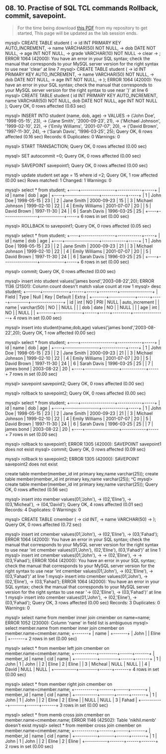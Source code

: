## 08. 10. Practise of SQL TCL commands Rollback, commit, savepoint.

> For the time being download [this PDF](pdfs/exp10.pdf) from my repository to get started, This page will be updated as the lab session ends.


mysql> CREATE TABLE student (
    ->   id INT PRIMARY KEY AUTO_INCREMENT,
    ->   name VARCHAR(50) NOT NULL,
    ->   dob DATE NOT NULL,
    ->   age INT NOT NULL,
    ->   grade VARCHAR(10) NOT NULL
    -> clear
    -> ;
ERROR 1064 (42000): You have an error in your SQL syntax; check the manual that corresponds to your MySQL server version for the right syntax to use near 'clear' at line 7
mysql> CREATE TABLE student (
    ->   id INT PRIMARY KEY AUTO_INCREMENT,
    ->   name VARCHAR(50) NOT NULL,
    ->   dob DATE NOT NULL,
    ->   age INT NOT NULL,
    -> );
ERROR 1064 (42000): You have an error in your SQL syntax; check the manual that corresponds to your MySQL server version for the right syntax to use near ')' at line 6
mysql> CREATE TABLE student (   id INT PRIMARY KEY AUTO_INCREMENT,   name VARCHAR(50) NOT NULL,   dob DATE NOT NULL,   age INT NOT NULL );
Query OK, 0 rows affected (0.63 sec)

mysql> INSERT INTO student (name, dob, age)
    -> VALUES
    ->   ('John Doe', '1998-05-15', 23),
    ->   ('Jane Smith', '2000-09-23', 21),
    ->   ('Michael Johnson', '1999-02-10', 22),
    ->   ('Emily Williams', '2001-07-07', 20),
    ->   ('David Brown', '1997-11-30', 24),
    ->   ('Sarah Davis', '1996-03-25', 25);
Query OK, 6 rows affected (0.16 sec)
Records: 6  Duplicates: 0  Warnings: 0

mysql> START TRANSACTION;
Query OK, 0 rows affected (0.00 sec)

mysql> SET autocommit =0;
Query OK, 0 rows affected (0.00 sec)

mysql> SAVEPOINT savepoint1;
Query OK, 0 rows affected (0.00 sec)

mysql> update student set age = 15 where id =2;
Query OK, 1 row affected (0.00 sec)
Rows matched: 1  Changed: 1  Warnings: 0

mysql> select * from student;
+----+-----------------+------------+-----+
| id | name            | dob        | age |
+----+-----------------+------------+-----+
|  1 | John Doe        | 1998-05-15 |  23 |
|  2 | Jane Smith      | 2000-09-23 |  15 |
|  3 | Michael Johnson | 1999-02-10 |  22 |
|  4 | Emily Williams  | 2001-07-07 |  20 |
|  5 | David Brown     | 1997-11-30 |  24 |
|  6 | Sarah Davis     | 1996-03-25 |  25 |
+----+-----------------+------------+-----+
6 rows in set (0.00 sec)

mysql> ROLLBACK to savepoint1;
Query OK, 0 rows affected (0.05 sec)

mysql> select * from student;
+----+-----------------+------------+-----+
| id | name            | dob        | age |
+----+-----------------+------------+-----+
|  1 | John Doe        | 1998-05-15 |  23 |
|  2 | Jane Smith      | 2000-09-23 |  21 |
|  3 | Michael Johnson | 1999-02-10 |  22 |
|  4 | Emily Williams  | 2001-07-07 |  20 |
|  5 | David Brown     | 1997-11-30 |  24 |
|  6 | Sarah Davis     | 1996-03-25 |  25 |
+----+-----------------+------------+-----+
6 rows in set (0.00 sec)

mysql> commit;
Query OK, 0 rows affected (0.00 sec)

mysql> insert into student values('james bond','2003-08-22',20);
ERROR 1136 (21S01): Column count doesn't match value count at row 1
mysql> desc student;
+-------+-------------+------+-----+---------+----------------+
| Field | Type        | Null | Key | Default | Extra          |
+-------+-------------+------+-----+---------+----------------+
| id    | int         | NO   | PRI | NULL    | auto_increment |
| name  | varchar(50) | NO   |     | NULL    |                |
| dob   | date        | NO   |     | NULL    |                |
| age   | int         | NO   |     | NULL    |                |
+-------+-------------+------+-----+---------+----------------+
4 rows in set (0.00 sec)

mysql> insert into student(name,dob,age) values('james bond','2003-08-22',20);
Query OK, 1 row affected (0.00 sec)

mysql> select * from student;
+----+-----------------+------------+-----+
| id | name            | dob        | age |
+----+-----------------+------------+-----+
|  1 | John Doe        | 1998-05-15 |  23 |
|  2 | Jane Smith      | 2000-09-23 |  21 |
|  3 | Michael Johnson | 1999-02-10 |  22 |
|  4 | Emily Williams  | 2001-07-07 |  20 |
|  5 | David Brown     | 1997-11-30 |  24 |
|  6 | Sarah Davis     | 1996-03-25 |  25 |
|  7 | james bond      | 2003-08-22 |  20 |
+----+-----------------+------------+-----+
7 rows in set (0.00 sec)

mysql> savepoint savepoint2;
Query OK, 0 rows affected (0.00 sec)

mysql> rollback to savepoint2;
Query OK, 0 rows affected (0.00 sec)

mysql> select * from student;
+----+-----------------+------------+-----+
| id | name            | dob        | age |
+----+-----------------+------------+-----+
|  1 | John Doe        | 1998-05-15 |  23 |
|  2 | Jane Smith      | 2000-09-23 |  21 |
|  3 | Michael Johnson | 1999-02-10 |  22 |
|  4 | Emily Williams  | 2001-07-07 |  20 |
|  5 | David Brown     | 1997-11-30 |  24 |
|  6 | Sarah Davis     | 1996-03-25 |  25 |
|  7 | james bond      | 2003-08-22 |  20 |
+----+-----------------+------------+-----+
7 rows in set (0.00 sec)

mysql> rollback to savepoint1;
ERROR 1305 (42000): SAVEPOINT savepoint1 does not exist
mysql> commit;
Query OK, 0 rows affected (0.09 sec)

mysql> rollback to savepoint2;
ERROR 1305 (42000): SAVEPOINT savepoint2 does not exist











create table member(member_id int primary key,name varchar(25));
create table member(member_id int primary key,name varchar(25));
^C
mysql> create table member(member_id int primary key,name varchar(25));
Query OK, 0 rows affected (0.56 sec)

mysql> insert into member values(01,'John'),
    -> (02,'Eline'),
    -> (03,'Micheal'),
    -> (04,'David');
Query OK, 4 rows affected (0.01 sec)
Records: 4  Duplicates: 0  Warnings: 0

mysql> CREATE TABLE cmember (
    ->     cid INT,
    ->     name VARCHAR(50)
    -> );
Query OK, 0 rows affected (0.72 sec)

mysql> insert int cmember values(01,'John'),
    -> (02,'Eline'),
    -> (03,'Fahad');
ERROR 1064 (42000): You have an error in your SQL syntax; check the manual that corresponds to your MySQL server version for the right syntax to use near 'int cmember values(01,'John'),
(02,'Eline'),
(03,'Fahad')' at line 1
mysql>  insert int cmember values(01,'John'),
    ->     -> (02,'Eline'),
    ->     -> (03,'Fahad');
ERROR 1064 (42000): You have an error in your SQL syntax; check the manual that corresponds to your MySQL server version for the right syntax to use near 'int cmember values(01,'John'),
    -> (02,'Eline'),
    -> (03,'Fahad')' at line 1
mysql> insert into cmember values(01,'John'),     -> (02,'Eline'),     -> (03,'Fahad');
ERROR 1064 (42000): You have an error in your SQL syntax; check the manual that corresponds to your MySQL server version for the right syntax to use near '-> (02,'Eline'),     -> (03,'Fahad')' at line 1
mysql> insert into cmember values(01,'John'),
    -> (02,'Eline'),
    -> (03,'Fahad');
Query OK, 3 rows affected (0.00 sec)
Records: 3  Duplicates: 0  Warnings: 0

mysql> select name from member inner join cmember on name=name;
ERROR 1052 (23000): Column 'name' in field list is ambiguous
mysql> select member.name from member inner join cmember on member.name=cmember.name;
+-------+
| name  |
+-------+
| John  |
| Eline |
+-------+
2 rows in set (0.00 sec)

mysql> select * from member left join cmember on member.name=cmember.name;
+-----------+---------+------+-------+
| member_id | name    | cid  | name  |
+-----------+---------+------+-------+
|         1 | John    |    1 | John  |
|         2 | Eline   |    2 | Eline |
|         3 | Micheal | NULL | NULL  |
|         4 | David   | NULL | NULL  |
+-----------+---------+------+-------+
4 rows in set (0.00 sec)

mysql> select * from member right join cmember on member.name=cmember.name;
+-----------+-------+------+-------+
| member_id | name  | cid  | name  |
+-----------+-------+------+-------+
|         1 | John  |    1 | John  |
|         2 | Eline |    2 | Eline |
|      NULL | NULL  |    3 | Fahad |
+-----------+-------+------+-------+
3 rows in set (0.00 sec)

mysql> select * from memb cross join cmember on member.name=cmember.name;
ERROR 1146 (42S02): Table 'nikhil.memb' doesn't exist
mysql> select * from member cross join cmember on member.name=cmember.name;
+-----------+-------+------+-------+
| member_id | name  | cid  | name  |
+-----------+-------+------+-------+
|         1 | John  |    1 | John  |
|         2 | Eline |    2 | Eline |
+-----------+-------+------+-------+
2 rows in set (0.00 sec)

